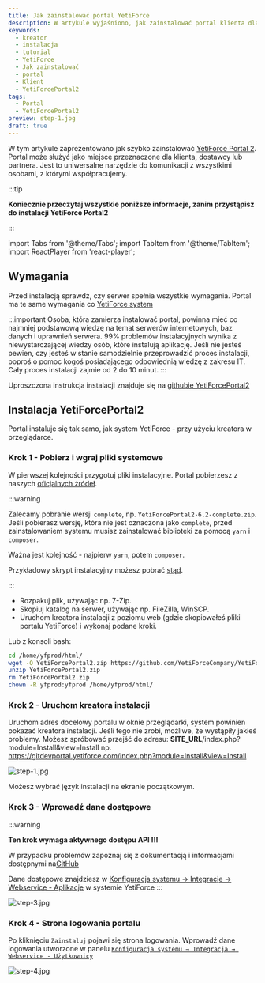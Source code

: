 ```yaml
---
title: Jak zainstalować portal YetiForce
description: W artykule wyjaśniono, jak zainstalować portal klienta dla YetiForce (YetiForcePortal2)
keywords:
  - kreator
  - instalacja
  - tutorial
  - YetiForce
  - Jak zainstalować
  - portal
  - Klient
  - YetiForcePortal2
tags:
  - Portal
  - YetiForcePortal2
preview: step-1.jpg
draft: true
---
```


W tym artykule zaprezentowano jak szybko zainstalować [YetiForce Portal 2](https://github.com/YetiForceCompany/YetiForcePortal2). Portal może służyć jako miejsce przeznaczone dla klienta, dostawcy lub partnera. Jest to uniwersalne narzędzie do komunikacji z wszystkimi osobami, z którymi współpracujemy.

:::tip

**Koniecznie przeczytaj wszystkie poniższe informacje, zanim przystąpisz do instalacji YetiForce Portal2**

:::

import Tabs from '@theme/Tabs';
import TabItem from '@theme/TabItem';
import ReactPlayer from 'react-player';

<Tabs groupId="Language installation and update">
    <TabItem value="youtube" label="🎬 YouTube">
        <ReactPlayer
            url="https://www.youtube.com/watch?v=V-2x00bb4CI"
            width="100%"
            height="500px"
            controls={true}
        />
    </TabItem>
    <TabItem value="yetiforce" label="🎥 YetiForce TV">
        <ReactPlayer url="/video/portal-installation.mp4" width="100%" height="500px" controls={true} />
    </TabItem>
</Tabs>

## Wymagania

Przed instalacją sprawdź, czy serwer spełnia wszystkie wymagania. Portal ma te same wymagania co [YetiForce system](/introduction/requirements/)

:::important
Osoba, która zamierza instalować portal, powinna mieć co najmniej podstawową wiedzę na temat serwerów internetowych, baz danych i uprawnień serwera. 99% problemów instalacyjnych wynika z niewystarczającej wiedzy osób, które instalują aplikację. Jeśli nie jesteś pewien, czy jesteś w stanie samodzielnie przeprowadzić proces instalacji, poproś o pomoc kogoś posiadającego odpowiednią wiedzę z zakresu IT. Cały proces instalacji zajmie od 2 do 10 minut.
:::

Uproszczona instrukcja instalacji znajduje się na [githubie YetiForcePortal2](https://github.com/YetiForceCompany/YetiForcePortal2#-installation)

## Instalacja YetiForcePortal2

Portal instaluje się tak samo, jak system YetiForce - przy użyciu kreatora w przeglądarce.

### Krok 1 - Pobierz i wgraj pliki systemowe

W pierwszej kolejności przygotuj pliki instalacyjne. Portal pobierzesz z naszych [oficjalnych źródeł](introduction/download).

:::warning

Zalecamy pobranie wersji `complete`, np. `YetiForcePortal2-6.2-complete.zip`. Jeśli pobierasz wersję, która nie jest oznaczona jako `complete`, przed zainstalowaniem systemu musisz zainstalować biblioteki za pomocą `yarn` i `composer`.

Ważna jest kolejność - najpierw `yarn`, potem `composer`.

Przykładowy skrypt instalacyjny możesz pobrać [stąd](https://github.com/YetiForceCompany/YetiForceCRM/blob/developer/tests/setup/dependency.sh).

:::

- Rozpakuj plik, używając np. 7-Zip.
- Skopiuj katalog na serwer, używając np. FileZilla, WinSCP.
- Uruchom kreatora instalacji z poziomu web (gdzie skopiowałeś pliki portalu YetiForce) i wykonaj podane kroki.

Lub z konsoli bash:

```bash
cd /home/yfprod/html/
wget -O YetiForcePortal2.zip https://github.com/YetiForceCompany/YetiForcePortal2/releases/download/6.4/YetiForcePortal2-6.4-complete.zip
unzip YetiForcePortal2.zip
rm YetiForcePortal2.zip
chown -R yfprod:yfprod /home/yfprod/html/
```

### Krok 2 - Uruchom kreatora instalacji

Uruchom adres docelowy portalu w oknie przeglądarki, system powinien pokazać kreatora instalacji. Jeśli tego nie zrobi, możliwe, że wystąpiły jakieś problemy. Możesz spróbować przejść do adresu: **SITE_URL**/index.php?module=Install&view=Install np. https://gitdevportal.yetiforce.com/index.php?module=Install&view=Install

![step-1.jpg](step-1.jpg)

Możesz wybrać język instalacji na ekranie początkowym.

### Krok 3 - Wprowadź dane dostępowe

:::warning

**Ten krok wymaga aktywnego dostępu API !!!**

W przypadku problemów zapoznaj się z dokumentacją i informacjami dostępnymi na[GitHub](https://github.com/YetiForceCompany/YetiForcePortal2#-installation)

Dane dostępowe znajdziesz w [ Konfiguracja systemu → Integracje → Webservice - Aplikacje](/administrator-guides/integration/webservice-apps/) w systemie YetiForce
:::

![step-3.jpg](step-3.jpg)

### Krok 4 - Strona logowania portalu

Po kliknięciu `Zainstaluj` pojawi się strona logowania. Wprowadź dane logowania utworzone w panelu [`Konfiguracja systemu → Integracja → Webservice - Użytkownicy`](/administrator-guides/integration/webservice-users/)

![step-4.jpg](step-4.jpg)
